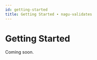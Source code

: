 ```yaml
---
id: getting-started
title: Getting Started ∙ nagu-validates
---
```


# Getting Started

Coming soon.
